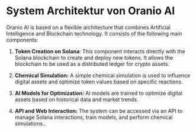 # System Architektur von Oranio AI

Oranio AI is based on a flexible architecture that combines Artificial Intelligence and Blockchain technology. It consists of the following main components:

1. **Token Creation on Solana**:
This component interacts directly with the Solana blockchain to create and deploy new tokens. It allows the blockchain to be used as a distributed ledger for crypto assets.

2. **Chemical Simulation:**
A simple chemical simulation is used to influence digital assets and optimize token values based on specific reactions.

3. **AI Models for Optimization:**
AI models are trained to optimize digital assets based on historical data and market trends.

4. **API and Web Interaction:**
The system can be accessed via an API to manage Solana interactions, train models, and perform chemical simulations..
